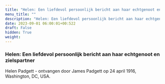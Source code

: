 ```yaml
---
title: "Helen: Een liefdevol persoonlijk bericht aan haar echtgenoot en zielspartner"
menu_title: ""
description: "Helen: Een liefdevol persoonlijk bericht aan haar echtgenoot en zielspartner"
date: 2023-09-01 06:00:01+00:522
draft: False
hidden: True
weight:
---
```

### Helen: Een liefdevol persoonlijk bericht aan haar echtgenoot en zielspartner

Helen Padgett - ontvangen door James Padgett op 24 april 1916, Washington, DC, USA.
